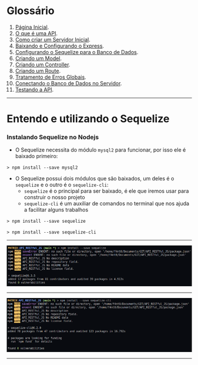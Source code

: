 <h1>Glossário</h1>

1. [Página Inicial](https://estudosdofantinho.github.io/API_RESTful_JS/).
2. [O que é uma API](1-O-que-é-uma-api.md).
3. [Como criar um Servidor Inicial](2-Servidor-Inicial.md).
4. [Baixando e Configurando o Express](3-Configurando-Express.md).
5. [Configurando o Sequelize para o Banco de Dados](4-Configurando-Banco-de-Dados.md).
6. [Criando um Model](5-Criando-um-Model.md).
7. [Criando um Controller](6-Criando-um-Controller.md).
8. [Criando um Route](7-Criando-um-Route.md).
9. [Tratamento de Erros Globais](8-Tratamento-de-Erros-Globais.md).
10. [Conectando o Banco de Dados no Servidor](9-Conectando-Banco-de-Dados.md).
11. [Testando a API](10-Testando-a-API.md).

---

# Entendo e utilizando o Sequelize

### Instalando Sequelize no Nodejs

* O Sequelize necessita do módulo `mysql2` para funcionar, por isso ele é baixado primeiro:

```shell
> npm install --save mysql2
```

* O Sequelize possui dois módulos que são baixados, um deles é o `sequelize` e o outro é o `sequelize-cli`:
  * `sequelize` é o principal para ser baixado, é ele que iremos usar para construir o nosso projeto
  * `sequelize-cli` é um auxiliar de comandos no terminal que nos ajuda a facilitar alguns trabalhos

```shell
> npm install --save sequelize
```

```shell
> npm install --save sequelize-cli
```

---

<img src="../images/sequelize/sequelize-install.png">

---

<img src="../images/sequelize/sequelize-cli-install.png">

---


